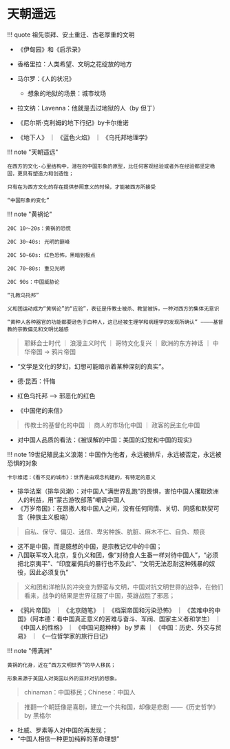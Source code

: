 # 天朝遥远

!!! quote 
    祖先崇拜、安土重迁、古老厚重的文明

- 《伊甸园》和《启示录》
- 香格里拉：人类希望、文明之花绽放的地方


- 马尔罗：《人的状况》
    - 想象的地狱的场景：城市坟场

- 拉文纳：Lavenna：他就是去过地狱的人（by 但丁）
- 《尼尔斯·克利姆的地下行纪》by卡尔维诺
- 《地下人》 ｜ 《蓝色火焰》 ｜ 《乌托邦地理学》


!!! note "天朝遥远"

    在西方的文化-心里结构中，潜在的中国形象的原型，比任何客观经验或者外在经验都坚定稳固，更具有塑造力和创造性；

    只有在为西方文化的存在提供参照意义的时候，才能被西方所接受

    “中国形象的变化”


!!! note "黄祸论"

    20C 10～20s：黄祸的恐慌

    20C 30~40s: 光明的巅峰

    20C 50~60s: 红色恐怖，黑暗到极点

    20C 70~80s: 重见光明

    20C 90s：中国威胁论

    “孔教乌托邦”

    义和团运动成为“黄祸论”的“应验”，表征是传教士被杀、教堂被拆，一种对西方的集体无意识

    “黄种人各种器官的功能都要逊色于白种人，这已经被生理学和病理学的发现所确认” ————基督教的宗教偏见和文明优越感


> 耶稣会士时代 ｜ 浪漫主义时代 ｜ 哥特文化复兴  ｜ 欧洲的东方神话 ｜ 中华帝国 -> 鸦片帝国

- “文学是文化的梦幻，幻想可能暗示着某种深刻的真实”。

- 德·昆西：忏悔
- 红色乌托邦 --> 邪恶化的红色
- 《中国佬的来信》
> 传教士的基督化的中国 ｜ 商人的市场化中国 ｜ 政客的民主化中国
- 对中国人品质的看法：《被误解的中国：美国的幻觉和中国的现实》

!!! note
    19世纪殖民主义浪潮：中国作为他者，永远被排斥，永远被否定，永远被恐惧的对象

    卡尔维诺：《看不见的城市》：世界是由观念构建的，有特定的意义

- 排华法案（排华风潮）：对中国人“满世界乱跑”的畏惧，害怕中国人攫取欧洲人的利益，用“蒙古游牧部落”嘲讽中国人
- 《万岁帝国》：在昂撒人和中国人之间，没有任何同情、关切、同感和默契可言（种族主义极端）

> 自私、保守、偏见、迷信、卑劣种族、肮脏、麻木不仁、自负、颓丧

- 这不是中国，而是臆想的中国，是宗教记忆中的中国；
- 八国联军攻入北京，复仇义和团，像“对待食人生番一样对待中国人”，“必须把北京夷平”、“印度雇佣兵的暴行也不及此”、“文明无法忍耐这种残暴的奴役，因此必须复仇”

> 义和团和洋枪队的冲突变为野蛮与文明，中国对抗文明世界的战争，在他们看来，战争的结果是世界征服了中国，英雄战胜了邪恶；

- 《鸦片帝国》 ｜ 《北京随笔》 ｜ 《档案帝国和污染恐怖》 ｜ 《苦难中的中国》（阿本德：看中国真正意义的苦难与奋斗、军阀、国家主义者和学生） ｜ 《中国人的性格》 ｜ 《中国问题种种》 by 罗素 ｜ 《中国：历史、外交与贸易》 ｜ 《一位哲学家的旅行日记》

!!! note "傅满洲"

    黄祸的化身，近在“西方文明世界”的华人移民；

    形象来源于英国人对英国以外的亚非对抗的想象。

> chinaman：中国移民；Chinese：中国人

> 推翻一个朝廷像是喜剧，建立一个共和国，却像是悲剧 ——《历史哲学》 by 黑格尔 


- 杜威、罗素等人对中国的再发现；
- “中国人相信一种更加纯粹的革命理想”